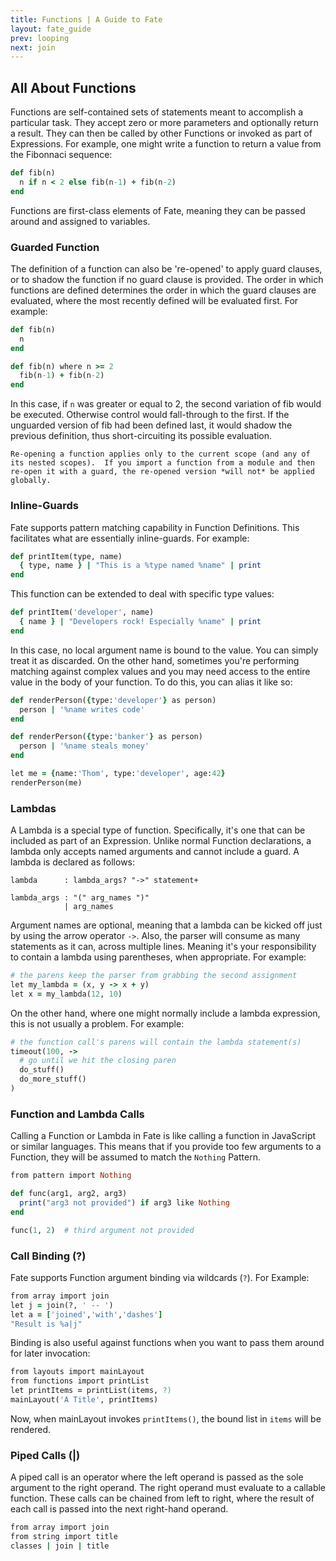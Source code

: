 ```yaml
---
title: Functions | A Guide to Fate
layout: fate_guide
prev: looping
next: join
---
```

## All About Functions
Functions are self-contained sets of statements meant to accomplish a particular task.  They accept zero or more parameters and optionally return a result.  They can then be called by other Functions or invoked as part of Expressions.  For example, one might write a function to return a value from the Fibonnaci sequence:

```ruby
def fib(n)
  n if n < 2 else fib(n-1) + fib(n-2) 
end
```

Functions are first-class elements of Fate, meaning they can be passed around and assigned to variables.

### Guarded Function
The definition of a function can also be 're-opened' to apply guard clauses, or to shadow the function if no guard clause is provided.  The order in which functions are defined determines the order in which the guard clauses are evaluated, where the most recently defined will be evaluated first.  For example:

```ruby
def fib(n)
  n
end

def fib(n) where n >= 2
  fib(n-1) + fib(n-2) 
end
```

In this case, if `n` was greater or equal to 2, the second variation of fib would be executed.  Otherwise control would fall-through to the first.  If the unguarded version of fib had been defined last, it would shadow the previous definition, thus short-circuiting its possible evaluation.

    Re-opening a function applies only to the current scope (and any of its nested scopes).  If you import a function from a module and then re-open it with a guard, the re-opened version *will not* be applied globally.

### Inline-Guards
Fate supports pattern matching capability in Function Definitions.  This facilitates what are essentially inline-guards.  For example:

```ruby
def printItem(type, name)
  { type, name } | "This is a %type named %name" | print
end
```

This function can be extended to deal with specific type values:

```ruby
def printItem('developer', name)
  { name } | "Developers rock! Especially %name" | print
end
```

In this case, no local argument name is bound to the value.  You can simply treat it as discarded.  On the other hand, sometimes you're performing matching against complex values and you may need access to the entire value in the body of your function.  To do this, you can alias it like so:

```ruby
def renderPerson({type:'developer'} as person)
  person | '%name writes code'
end

def renderPerson({type:'banker'} as person)
  person | '%name steals money'
end

let me = {name:'Thom', type:'developer', age:42}
renderPerson(me)
```

### Lambdas
A Lambda is a special type of function.  Specifically, it's one that can be included as part of an Expression.  Unlike normal Function declarations, a lambda only accepts named arguments and cannot include a guard.  A lambda is declared as follows:

```
lambda      : lambda_args? "->" statement+

lambda_args : "(" arg_names ")"
            | arg_names
```

Argument names are optional, meaning that a lambda can be kicked off just by using the arrow operator `->`.  Also, the parser will consume as many statements as it can, across multiple lines.  Meaning it's your responsibility to contain a lambda using parentheses, when appropriate.  For example:

```ruby
# the parens keep the parser from grabbing the second assignment
let my_lambda = (x, y -> x + y)
let x = my_lambda(12, 10)
```

On the other hand, where one might normally include a lambda expression, this is not usually a problem.  For example:

```ruby
# the function call's parens will contain the lambda statement(s)
timeout(100, ->
  # go until we hit the closing paren
  do_stuff()
  do_more_stuff()
)
```

### Function and Lambda Calls
Calling a Function or Lambda in Fate is like calling a function in JavaScript or similar languages.  This means that if you provide too few arguments to a Function, they will be assumed to match the `Nothing` Pattern.

```ruby
from pattern import Nothing

def func(arg1, arg2, arg3)
  print("arg3 not provided") if arg3 like Nothing
end

func(1, 2)  # third argument not provided
```

### Call Binding (?)
Fate supports Function argument binding via wildcards (`?`).  For Example:

```ruby
from array import join
let j = join(?, ' -- ')
let a = ['joined','with','dashes']
"Result is %a|j"
```

Binding is also useful against functions when you want to pass them around for later invocation:

```ruby
from layouts import mainLayout
from functions import printList
let printItems = printList(items, ?)
mainLayout('A Title', printItems)
```

Now, when mainLayout invokes `printItems()`, the bound list in `items` will be rendered.

### Piped Calls (|)
A piped call is an operator where the left operand is passed as the sole argument to the right operand.  The right operand must evaluate to a callable function.  These calls can be chained from left to right, where the result of each call is passed into the next right-hand operand.

```ruby
from array import join
from string import title
classes | join | title
```
